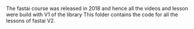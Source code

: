 The fastai course was released in 2018 and hence all the videos and lesson were build with V1 of the library
This folder contains the code for all the lessons of fastai V2.
